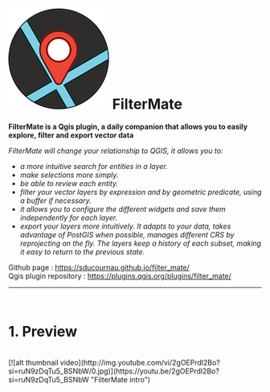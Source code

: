 # ![alt title logo](https://github.com/sducournau/filter_mate/blob/main/icon.png?raw=true) FilterMate

**FilterMate is a Qgis plugin, a daily companion that allows you to easily explore, filter and export vector data**

*FilterMate will change your relationship to QGIS, it allows you to:*
- *a more intuitive search for entities in a layer.*
- *make selections more simply.*
- *be able to review each entity.*
- *filter your vector layers by expression and by geometric predicate, using a buffer if necessary.*
- *it allows you to configure the different widgets and save them independently for each layer.*
- *export your layers more intuitively.*
*It adapts to your data, takes advantage of PostGIS when possible, manages different CRS by reprojecting on the fly.*
*The layers keep a history of each subset, making it easy to return to the previous state.*

Github page : https://sducournau.github.io/filter_mate/
<br>
Qgis plugin repository : https://plugins.qgis.org/plugins/filter_mate/

******

<br>

# 1. Preview
<br>
[![alt thumbnail video](http://img.youtube.com/vi/2gOEPrdl2Bo?si=ruN9zDqTu5_BSNbW/0.jpg)](https://youtu.be/2gOEPrdl2Bo?si=ruN9zDqTu5_BSNbW "FilterMate intro")
